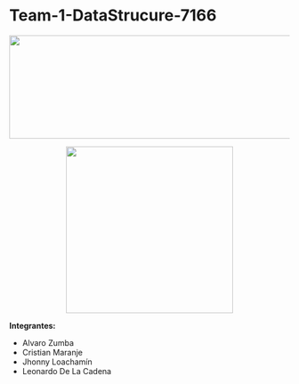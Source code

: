 # Team-1-DataStrucure-7166

<p align="center">
  <img width="595" height="186" src="https://www.espe-innovativa.edu.ec/ambiente/wp-content/uploads/logo_espe.png">
</p>


<p align="center">
  <img width="300" height="300" src="https://media.giphy.com/media/dYyRWrXb9OpfYbhNY4/giphy.gif">
</p>

**Integrantes:**
- Alvaro Zumba
- Cristian Maranje
- Jhonny Loachamín
- Leonardo De La Cadena

